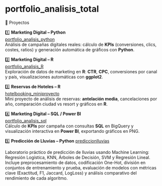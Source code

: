 # portfolio_analisis_total
🚀 Proyectos

1️⃣ **Marketing Digital – Python**  
[portfolio_analisis_python](https://github.com/almu81/portfolio_analisis_python.git)  
Análisis de campañas digitales reales: cálculo de **KPIs** (conversiones, clics, costes, ratios) y generación automática de gráficos con **Python**.

2️⃣ **Marketing Digital – R**  
[portfolio_analisis_R](https://github.com/almu81/portfolio_analisis_R.git)  
Exploración de datos de marketing en **R**: **CTR**, **CPC**, conversiones por canal y país, visualizaciones automáticas con **ggplot2**.

3️⃣ **Reservas de Hoteles – R**  
[hotelbooking_miniproyecto](https://github.com/almu81/hotelbooking_miniproyecto.git)  
Mini proyecto de análisis de reservas: **antelación media**, cancelaciones por año, comparación ciudad vs resort y gráficos en **R**.

4️⃣ **Marketing Digital – SQL / Power BI**  
[portfolio_analisis_sql](https://github.com/almu81/portfolio_analisis_sql.git)  
Cálculo de **KPIs** por campaña con consultas **SQL** en BigQuery y visualización interactiva en **Power BI**, exportando gráficos en PNG.

5️⃣ **Predicción de Lluvias – Python**
[prediccionlluvias](https://github.com/almu81/prediccionlluvias.git)

Laboratorio práctico de predicción de lluvias usando Machine Learning: Regresión Logística, KNN, Árboles de Decisión, SVM y Regresión Lineal. Incluye preprocesamiento de datos, codificación One-Hot, división en conjuntos de entrenamiento y prueba, evaluación de modelos con métricas clave (Exactitud, F1, Jaccard, LogLoss) y análisis comparativo del rendimiento de cada algoritmo.
